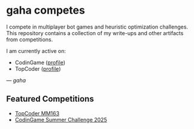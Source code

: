# gaha competes

I compete in multiplayer bot games and heuristic optimization challenges. This repository contains a collection of my write-ups and other artifacts from competitions. 

I am currently active on:
* CodinGame ([profile](https://www.codingame.com/profile/6dbce2150706c532b6e91552091710626735103))
* TopCoder ([profile](https://profiles.topcoder.com/gaha))


*— gaha*

## Featured Competitions
* [TopCoder MM163](https://github.com/szmikler/gaha-competes/tree/main/topcoder/250820-mm163)
* [CodinGame Summer Challenge 2025](https://github.com/szmikler/gaha-competes/tree/main/codingame/250628-summer-challenge-2025)

